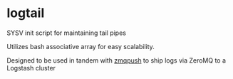 # logtail
SYSV init script for maintaining tail pipes

Utilizes bash associative array for easy scalability.

Designed to be used in tandem with [zmqpush](https://github.com/xstaticxgpx/zmqpush) to ship logs via ZeroMQ to a Logstash cluster
